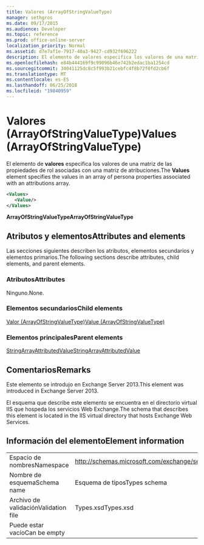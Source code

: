 ```yaml
---
title: Valores (ArrayOfStringValueType)
manager: sethgros
ms.date: 09/17/2015
ms.audience: Developer
ms.topic: reference
ms.prod: office-online-server
localization_priority: Normal
ms.assetid: d7e7af1e-7917-40a3-9427-cd932f696222
description: El elemento de valores especifica los valores de una matriz de las propiedades de rol asociadas con una matriz de atribuciones.
ms.openlocfilehash: e84b444169f9c99096b46e742b2edac1ba1254cd
ms.sourcegitcommit: 34041125dc8c5f993b21cebfc4f8b72f0fd2cb6f
ms.translationtype: MT
ms.contentlocale: es-ES
ms.lasthandoff: 06/25/2018
ms.locfileid: "19840959"
---
```

# <a name="values-arrayofstringvaluetype"></a><span data-ttu-id="757fb-103">Valores (ArrayOfStringValueType)</span><span class="sxs-lookup"><span data-stu-id="757fb-103">Values (ArrayOfStringValueType)</span></span>

<span data-ttu-id="757fb-104">El elemento de **valores** especifica los valores de una matriz de las propiedades de rol asociadas con una matriz de atribuciones.</span><span class="sxs-lookup"><span data-stu-id="757fb-104">The **Values** element specifies the values in an array of persona properties associated with an attributions array.</span></span> 
  
```XML
<Values>
   <Value/>
</Values>
```

<span data-ttu-id="757fb-105">**ArrayOfStringValueType**</span><span class="sxs-lookup"><span data-stu-id="757fb-105">**ArrayOfStringValueType**</span></span>

## <a name="attributes-and-elements"></a><span data-ttu-id="757fb-106">Atributos y elementos</span><span class="sxs-lookup"><span data-stu-id="757fb-106">Attributes and elements</span></span>

<span data-ttu-id="757fb-107">Las secciones siguientes describen los atributos, elementos secundarios y elementos primarios.</span><span class="sxs-lookup"><span data-stu-id="757fb-107">The following sections describe attributes, child elements, and parent elements.</span></span>
  
### <a name="attributes"></a><span data-ttu-id="757fb-108">Atributos</span><span class="sxs-lookup"><span data-stu-id="757fb-108">Attributes</span></span>

<span data-ttu-id="757fb-109">Ninguno.</span><span class="sxs-lookup"><span data-stu-id="757fb-109">None.</span></span>
  
### <a name="child-elements"></a><span data-ttu-id="757fb-110">Elementos secundarios</span><span class="sxs-lookup"><span data-stu-id="757fb-110">Child elements</span></span>

[<span data-ttu-id="757fb-111">Valor (ArrayOfStringValueType)</span><span class="sxs-lookup"><span data-stu-id="757fb-111">Value (ArrayOfStringValueType)</span></span>](value-arrayofstringvaluetype.md)
  
### <a name="parent-elements"></a><span data-ttu-id="757fb-112">Elementos principales</span><span class="sxs-lookup"><span data-stu-id="757fb-112">Parent elements</span></span>

[<span data-ttu-id="757fb-113">StringArrayAttributedValue</span><span class="sxs-lookup"><span data-stu-id="757fb-113">StringArrayAttributedValue</span></span>](stringarrayattributedvalue.md)
  
## <a name="remarks"></a><span data-ttu-id="757fb-114">Comentarios</span><span class="sxs-lookup"><span data-stu-id="757fb-114">Remarks</span></span>

<span data-ttu-id="757fb-115">Este elemento se introdujo en Exchange Server 2013.</span><span class="sxs-lookup"><span data-stu-id="757fb-115">This element was introduced in Exchange Server 2013.</span></span>
  
<span data-ttu-id="757fb-116">El esquema que describe este elemento se encuentra en el directorio virtual IIS que hospeda los servicios Web Exchange.</span><span class="sxs-lookup"><span data-stu-id="757fb-116">The schema that describes this element is located in the IIS virtual directory that hosts Exchange Web Services.</span></span>
  
## <a name="element-information"></a><span data-ttu-id="757fb-117">Información del elemento</span><span class="sxs-lookup"><span data-stu-id="757fb-117">Element information</span></span>

|||
|:-----|:-----|
|<span data-ttu-id="757fb-118">Espacio de nombres</span><span class="sxs-lookup"><span data-stu-id="757fb-118">Namespace</span></span>  <br/> |http://schemas.microsoft.com/exchange/services/2006/types  <br/> |
|<span data-ttu-id="757fb-119">Nombre de esquema</span><span class="sxs-lookup"><span data-stu-id="757fb-119">Schema name</span></span>  <br/> |<span data-ttu-id="757fb-120">Esquema de tipos</span><span class="sxs-lookup"><span data-stu-id="757fb-120">Types schema</span></span>  <br/> |
|<span data-ttu-id="757fb-121">Archivo de validación</span><span class="sxs-lookup"><span data-stu-id="757fb-121">Validation file</span></span>  <br/> |<span data-ttu-id="757fb-122">Types.xsd</span><span class="sxs-lookup"><span data-stu-id="757fb-122">Types.xsd</span></span>  <br/> |
|<span data-ttu-id="757fb-123">Puede estar vacío</span><span class="sxs-lookup"><span data-stu-id="757fb-123">Can be empty</span></span>  <br/> ||
   

